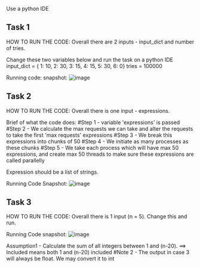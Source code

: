 Use a python IDE

## Task 1
HOW TO RUN THE CODE: Overall there are 2 inputs - input_dict and number of tries.

Change these two variables below and run the task on a python IDE
  input_dict = { 1: 10, 2: 30, 3: 15, 4: 15, 5: 30, 6: 0}
  tries = 100000

Running code: snapshot: ![image](https://github.com/bitsgoan/onlinesales-assignment/assets/25197103/8f7ff523-8308-4186-a24b-8ee5445f06fa)


## Task 2
HOW TO RUN THE CODE: Overall there is one input - expressions.

Brief of what the code does:
#Step 1 - variable 'expressions' is passed
#Step 2 - We calculate the max requests we can take and alter the requests to take the first 'max requests' expressions 
#Step 3 - We break this expressions into chunks of 50
#Step 4 - We initiate as many processes as these chunks
#Step 5 - We take each process which will have max 50 expressions, and create max 50 threads to make sure these expressions are called parallelly

Expression should be a list of strings.

Running Code Snapshot: ![image](https://github.com/bitsgoan/onlinesales-assignment/assets/25197103/00c1bbeb-fabc-4b53-8793-0068041fc4cd)


## Task 3
HOW TO RUN THE CODE: Overall there is 1 input (n = 5). Change this and run. 

Running Code snapshot: ![image](https://github.com/bitsgoan/onlinesales-assignment/assets/25197103/d970cdb9-5013-4026-b4db-10c7dfbf3561)

Assumption1 - Calculate the sum of all integers between 1 and (n-20). ==> Included means both 1 and (n-20) included
#Note 2 - The output in case 3 will always be float. We may convert it to int
